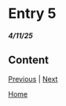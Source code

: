 # Entry 5
##### 4/11/25

## Content



[Previous](entry04.md) | [Next](entry06.md)

[Home](../README.md)
